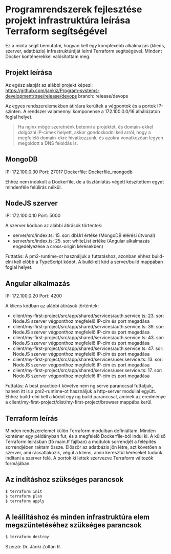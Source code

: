 # Programrendszerek fejlesztése projekt infrastruktúra leírása Terraform segítségével

Ez a minta segít bemutatni, hogyan kell egy komplexebb alkalmazás (kliens, szerver, adatbázis) infrastruktúráját leírni Terraform segítségével. Mindent Docker konténerekkel valósítottam meg.

## Projekt leírása

Az egész alapját az alábbi projekt képezi: https://github.com/jankiz/Program-systems-development/tree/release/devops
branch: release/devops

Az egyes rendszerelemekben átírásra kerültek a végpontok és a portok IP-szinten. A rendszer valamennyi komponense a 172.100.0.0/16 alhálózaton foglal helyet.

> Ha nginx mögé szeretnénk betenni a projektet, és domain-ekkel dolgozni IP-címek helyett, akkor gondoskodni kell arról, hogy a megfelelő domain-ekre hivatkozzunk, és azokra vonatkozóan legyen megoldott a DNS feloldás is.

## MongoDB

IP: 172.100.0.30
Port: 27017
Dockerfile: Dockerfile_mongodb

Ehhez nem indokolt a Dockerfile, de a tisztánlátás végett készítettem egyet mindenféle felülírás nélkül.

## NodeJS szerver

IP: 172.100.0.10
Port: 5000

A szerver kódban az alábbi átírások történtek:
- server/src/index.ts: 15. sor: dbUrl értéke (MongoDB elérési útvonal)
- server/src/index.ts: 25. sor: whiteList értéke (Angular alkalmazás engedélyezése a cross-origin kérésekben)

Futtatás:
A pm2-runtime-ot használjuk a futtatáshoz, azonban ehhez build-elni kell előbb a TypeScript kódot. A build-elt kód a server/build mappában foglal helyet.

## Angular alkalmazás

IP: 172.100.0.20
Port: 4200

A kliens kódban az alábbi átírások történtek:
- client/my-first-project/src/app/shared/services/auth.service.ts: 23. sor: NodeJS szerver végponthoz megfelelő IP-cím és port megadása
- client/my-first-project/src/app/shared/services/auth.service.ts: 39. sor: NodeJS szerver végponthoz megfelelő IP-cím és port megadása
- client/my-first-project/src/app/shared/services/auth.service.ts: 43. sor: NodeJS szerver végponthoz megfelelő IP-cím és port megadása
- client/my-first-project/src/app/shared/services/auth.service.ts: 47. sor: NodeJS szerver végponthoz megfelelő IP-cím és port megadása
- client/my-first-project/src/app/shared/services/user.service.ts: 13. sor: NodeJS szerver végponthoz megfelelő IP-cím és port megadása
- client/my-first-project/src/app/shared/services/user.service.ts: 17. sor: NodeJS szerver végponthoz megfelelő IP-cím és port megadása

Futtatás:
A best practice-t követve nem ng serve paranccsal futtatjuk, hanem itt is a pm2-runtime-ot használjuk a http-server modullal együtt. Ehhez build-elni kell a kódot egy ng build paranccsal, aminek az eredménye a client/my-first-project/dist/my-first-project/browser mappába kerül.

## Terraform leírás

Minden rendszerelemet külön Terraform modulban definiáltam. Minden konténer egy példányban fut, és a megfelelő Dockerfile-ból indul ki. A külső Terraform leírásban (fő main.tf fájlban) a modulok sorrendjét a felépítés sorrendjében raktam össze. Először az adatbázis jön létre, azt követően a szerver, ami rácsatlakozik, végül a kliens, amin keresztül kéréseket tudunk indítani a szerver felé. A portok ki lettek szervezve Terraform változók formájában.

## Az indításhoz szükséges parancsok

```sh
$ terraform init
$ terraform plan
$ terraform apply
```

## A leállításhoz és minden infrastruktúra elem megszüntetéséhez szükséges parancsok

```sh
$ terraform destroy
```

Szerző: Dr. Jánki Zoltán R.